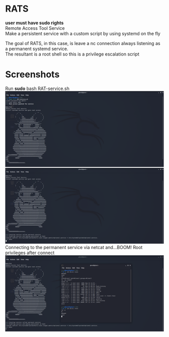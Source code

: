 # RATS
**user must have sudo rights**  
Remote Access Tool Service  
Make a persistent service with a custom script by using systemd on the fly  

The goal of RATS, in this case, is leave a nc connection always listening as a permanent systemd service.  
The resultant is a root shell so this is a privilege escalation script  

# Screenshots 

Run **sudo** bash RAT-service.sh  
![alt text](https://github.com/0bfxGH0ST/RATS/blob/main/screenshots/screenshot01.png)  
![alt text](https://github.com/0bfxGH0ST/RATS/blob/main/screenshots/screenshot02.png)  
Connecting to the permanent service via netcat and...BOOM! Root privileges after connect  
![alt text](https://github.com/0bfxGH0ST/RATS/blob/main/screenshots/screenshot03.png)  
